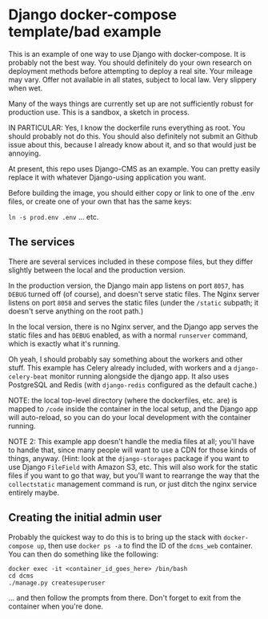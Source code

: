 # Django docker-compose template/bad example

This is an example of one way to use Django with docker-compose.  It
is probably not the best way.  You should definitely do your own
research on deployment methods before attempting to deploy a real site.
Your mileage may vary.  Offer not available in all states, subject to local
law.  Very slippery when wet.

Many of the ways things are currently set up are not sufficiently robust for production use.
This is a sandbox, a sketch in process.

IN PARTICULAR: Yes, I know the dockerfile runs everything as root.  You should probably
not do this. You should also definitely not submit an Github issue about this, because
I already know about it, and so that would just be annoying.

At present, this repo uses Django-CMS as an example.  You can pretty easily replace
it with whatever Django-using application you want.

Before building the image, you should either copy or link to one of the .env
files, or create one of your own that has the same keys:

`ln -s prod.env .env` ... etc.

## The services

There are several services included in these compose files, but they differ slightly
between the local and the production version.

In the production version, the Django
main app listens on port `8057`, has `DEBUG` turned off (of course), and doesn't serve
static files.  The Nginx server listens on port `8058` and serves the static files (under
the `/static` subpath; it doesn't serve anything on the root path.)

In the local version, there is no Nginx server, and the Django app serves the static files
and has `DEBUG` enabled, as with a normal `runserver` command, which is exactly what it's running.

Oh yeah, I should probably say something about the workers and other stuff.  This example has
Celery already included, with workers and a `django-celery-beat` monitor running alongside
the django app.  It also uses PostgreSQL and Redis (with `django-redis` configured as the default
cache.)

NOTE: the local top-level directory (where the dockerfiles, etc. are) is mapped to `/code` inside
the container in the local setup, and the Django app will auto-reload, so you can do your local
development with the container running.

NOTE 2: This example app doesn't handle the media files at all; you'll have to handle that, since
many people will want to use a CDN for those kinds of things, anyway.  (Hint: look at the
`django-storages` package if you want to use Django `FileField` with Amazon S3, etc.  This will
also work for the static files if you want to go that way, but you'll want to rearrange the way
that the `collectstatic` management command is run, or just ditch the nginx service entirely maybe.

## Creating the initial admin user

Probably the quickest way to do this is to bring up the stack with `docker-compose up`, then
use `docker ps -a` to find the ID of the `dcms_web` container.  You can then do something
like the following:
 
```shell
docker exec -it <container_id_goes_here> /bin/bash
cd dcms
./manage.py createsuperuser
```

... and then follow the prompts from there.  Don't forget to exit from the container when
you're done.

